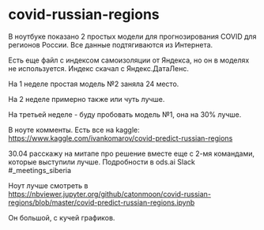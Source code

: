 # covid-russian-regions

В ноутбуке показано 2 простых модели для прогнозирования COVID для регионов России. Все данные подтягиваются из Интернета.

Есть еще файл с индексом самоизоляции от Яндекса, но он в моделях не используется. Индекс скачал с Яндекс.ДатаЛенс. 

На 1 неделе простая модель №2 заняла 24 место.

На 2 неделе примерно также или чуть лучше.

На третьей неделе - буду пробовать модель №1, она на 30% лучше.

В ноуте комменты. Есть все на kaggle: https://www.kaggle.com/ivankomarov/covid-predict-russian-regions

30.04 расскажу на митапе про решение вместе еще с 2-мя командами, которые выступили лучше. Подробности в ods.ai Slack 
#_meetings_siberia

Ноут лучше смотреть в https://nbviewer.jupyter.org/github/catonmoon/covid-russian-regions/blob/master/covid-predict-russian-regions.ipynb

Он большой, с кучей графиков.

